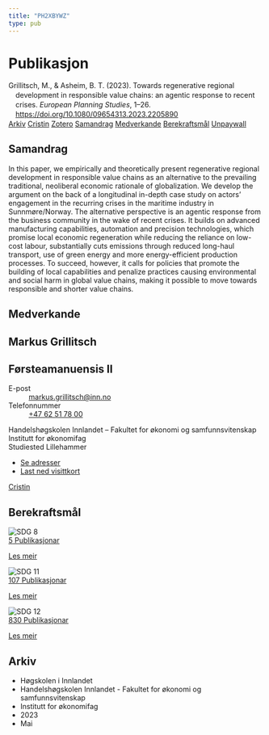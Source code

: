 ```yaml
---
title: "PH2XBYWZ"
type: pub
---
```

<h1>Publikasjon</h1>
<article id="csl-bib-container-PH2XBYWZ" class="csl-bib-container">
  <div class="csl-bib-body" style="line-height: 1.35; padding-left: 1em; text-indent:-1em;">
  <div class="csl-entry">Grillitsch, M., &amp; Asheim, B. T. (2023). Towards regenerative regional development in responsible value chains: an agentic response to recent crises. <i>European Planning Studies</i>, 1&#x2013;26. <a href="https://doi.org/10.1080/09654313.2023.2205890">https://doi.org/10.1080/09654313.2023.2205890</a></div>
</div>
  <div class="csl-bib-buttons">
    <a href="#taxonomy-article-PH2XBYWZ" class="csl-bib-button">Arkiv</a>
    <a href="https://app.cristin.no/results/show.jsf?id=2150202" alt="Cristin URL" class="csl-bib-button">Cristin</a>
    <a href="http://zotero.org/groups/5402882/items/PH2XBYWZ" alt="Zotero URL" class="csl-bib-button">Zotero</a>
    <a href="#abstract-article-PH2XBYWZ" class="csl-bib-button">Samandrag</a>
    <a href="#contributors-article-PH2XBYWZ" class="csl-bib-button">Medverkande</a>
    <a href="#sdg-article-PH2XBYWZ" class="csl-bib-button">Berekraftsmål</a>
    <a href="https://www.tandfonline.com/doi/pdf/10.1080/09654313.2023.2205890?needAccess=true&amp;role=button" class="csl-bib-button">Unpaywall</a>
  </div>
  <div id="csl-bib-meta-container-PH2XBYWZ"></div>
</article>
<div id="csl-bib-meta-PH2XBYWZ" class="csl-bib-meta">
  <article id="abstract-article-PH2XBYWZ" class="abstract-article">
    <h1>Samandrag</h1>
    In this paper, we empirically and theoretically present regenerative regional development in responsible value chains as an alternative to the prevailing traditional, neoliberal economic rationale of globalization. We develop the argument on the back of a longitudinal in-depth case study on actors’ engagement in the recurring crises in the maritime industry in Sunnmøre/Norway. The alternative perspective is an agentic response from the business community in the wake of recent crises. It builds on advanced manufacturing capabilities, automation and precision technologies, which promise local economic regeneration while reducing the reliance on low-cost labour, substantially cuts emissions through reduced long-haul transport, use of green energy and more energy-efficient production processes. To succeed, however, it calls for policies that promote the building of local capabilities and penalize practices causing environmental and social harm in global value chains, making it possible to move towards responsible and shorter value chains.
  </article>
  <article id="contributors-article-PH2XBYWZ" class="contributors-article">
    <h1>Medverkande</h1>
    <div class="personas"> <div class="vrtx-hinn-person-card"> <div class="photo"> <i class="lar la-user-circle missing-person"></i> </div> <div class="info"> <hgroup><h1>Markus Grillitsch</h1> <h2>Førsteamanuensis II</h2> </hgroup><dl> <dt>E-post</dt> <dd> <a href="mailto:markus.grillitsch@inn.no">markus.grillitsch@inn.no</a> </dd> <dt>Telefonnummer</dt> <dd><a href="tel:+4762517800"> +47 62 51 78 00 </a></dd> </dl> <p> Handelshøgskolen Innlandet – Fakultet for økonomi og samfunnsvitenskap<br> Institutt for økonomifag<br> Studiested Lillehammer </p> <ul class="vrtx-hinn-links"> <li><a href="https://www.inn.no/finn-en-ansatt/markus-grillitsch.html#vrtx-hinn-addresses">Se adresser</a></li> <li><a href="https://www.inn.no/finn-en-ansatt/markus-grillitsch.html?vrtx=vcf">Last ned visittkort</a></li> </ul> </div> </div> <a href="https://app.cristin.no/persons/show.jsf?id=1318006" alt="Cristin URL" class="personas-cristin">Cristin</a> </div>
  </article>
  <article id="sdg-article-PH2XBYWZ" class="sdg-article">
    <h1>Berekraftsmål</h1>
    <div class="sdg-container"><div id="sdg8" class="sdg"> <img src="{{< params subfolder >}}images/sdg/sdg08_no.png" class="image" alt="SDG 8"> <div class="sdg-overlay"> <a href="{{< params subfolder >}}no/archive/?sdg=8#archive" class="sdg-publication-count"><span>5</span> Publikasjonar</a> <p><a href="NA" class="sdg-read-more">Les meir</a></p> </div> </div> <div id="sdg11" class="sdg"> <img src="{{< params subfolder >}}images/sdg/sdg11_no.png" class="image" alt="SDG 11"> <div class="sdg-overlay"> <a href="{{< params subfolder >}}no/archive/?sdg=11#archive" class="sdg-publication-count"><span>107</span> Publikasjonar</a> <p><a href="NA" class="sdg-read-more">Les meir</a></p> </div> </div> <div id="sdg12" class="sdg"> <img src="{{< params subfolder >}}images/sdg/sdg12_no.png" class="image" alt="SDG 12"> <div class="sdg-overlay"> <a href="{{< params subfolder >}}no/archive/?sdg=12#archive" class="sdg-publication-count"><span>830</span> Publikasjonar</a> <p><a href="NA" class="sdg-read-more">Les meir</a></p> </div> </div></div>
  </article>
  <article id="taxonomy-article-PH2XBYWZ" class="taxonomy-article">
    <h1>Arkiv</h1>
    <ul>
      <li>Høgskolen i Innlandet</li>
      <li>Handelshøgskolen Innlandet - Fakultet for økonomi og samfunnsvitenskap</li>
      <li>Institutt for økonomifag</li>
      <li>2023</li>
      <li>Mai</li>
    </ul>
  </article>
</div>
